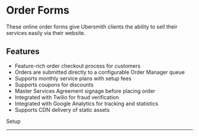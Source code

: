 Order Forms
===========

These online order forms give Ubersmith clients the ability to sell their services easily via their website.

Features
--------

* Feature-rich order checkout process for customers
* Orders are submitted directly to a configurable Order Manager queue
* Supports monthly service plans with setup fees
* Supports coupons for discounts
* Master Services Agreement signage before placing order
* Integrated with Twilio for fraud verification
* Integrated with Google Analytics for tracking and statistics
* Supports CDN delivery of static assets

Setup
_____

